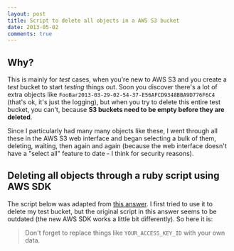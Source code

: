 ```yaml
---
layout: post
title: Script to delete all objects in a AWS S3 bucket
date: 2013-05-02
comments: true
---
```


## Why?

This is mainly for *test* cases, when you're new to AWS S3 and you create a *test* bucket to start *testing* things out. Soon you discover there's a lot of extra objects like `FooBar2013-03-29-02-54-37-E56AFCD9348BBA9D776F6C4` (that's ok, it's just the logging), but when you try to delete this entire test bucket, you can't, because **S3 buckets need to be empty before they are deleted**.

Since I particularly had many many objects like these, I went through all these in the AWS S3 web interface and began selecting a bulk of them, deleting, waiting, then again and again (because the web interface doesn't have a "select all" feature to date - I think for security reasons).

## Deleting all objects through a ruby script using AWS SDK

The script below was adapted from [this answer][StackOverflowAnswer]. I first tried to use it to delete my test bucket, but the original script in this answer seems to be outdated (the new AWS SDK works a little bit differently). So here it is:

<script src="https://gist.github.com/rodolfo42/5625123.js"></script>

> Don't forget to replace things like `YOUR_ACCESS_KEY_ID` with your own data.

[StackOverflowAnswer]: http://stackoverflow.com/a/1179190